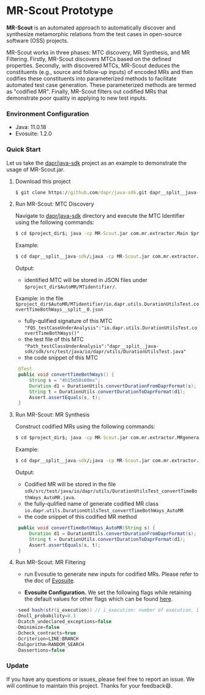 # MR-Scout Prototype

**MR-Scout** is an automated approach to automatically discover and synthesize metamorphic relations from the test cases in open-source software (OSS) projects. 

MR-Scout works in three phases: MTC discovery, MR Synthesis, and MR Filtering.
Firstly, MR-Scout discovers MTCs based on the defined properties. 
Secondly, with discovered MTCs, MR-Scout deduces the constituents (e.g., source and follow-up inputs) of encoded MRs and then codifies these constituents into parameterized methods to facilitate automated test case generation. These parameterized methods are termed as "codified MR".
Finally, MR-Scout filters out codified MRs that demonstrate poor quality in applying to new test inputs.


### Environment Configuration 

* Java: 11.0.18
* Evosuite: 1.2.0


### Quick Start
Let us take the [dapr/java-sdk](https://github.com/dapr/java-sdk) project as an example to demonstrate the usage of MR-Scout.jar.
1. Download this project

   ~~~cmd
   $ git clone https://github.com/dapr/java-sdk.git dapr__split__java-sdk
   ~~~

2. Run MR-Scout: MTC Discovery
    
    Navigate to [dapr/java-sdk](https://github.com/dapr/java-sdk) directory and execute the MTC Identifier using the following commands:

    ```cmd
   $ cd $project_dir$; java -cp MR-Scout.jar com.mr.extractor.Main $project_name$ $project_dir$
   ```
    Example: 
   ```cmd
   $ cd dapr__split__java-sdk/;java -cp MR-Scout.jar com.mr.extractor.Main dapr__split__java-sdk ./
   ```

   Output:
   * identified MTC will be stored in JSON files under `$project_dir$AutoMR/MTidentifier/`.

   Example: 
   in the file `$project_dir$AutoMR/MTidentifier/io.dapr.utils.DurationUtilsTest.convertTimeBothWays__split__0.json`
   * fully-qulified signature of this MTC 
   `"FQS_testCaseUnderAnalysis":"io.dapr.utils.DurationUtilsTest.convertTimeBothWays()"`
   * the test file of this MTC
   `"Path_testClassUnderAnalysis":"dapr__split__java-sdk/sdk/src/test/java/io/dapr/utils/DurationUtilsTest.java"`
   * the code snippet of this MTC 
   ``` java
    @Test
    public void convertTimeBothWays() {
        String s = "4h15m50s60ms";
        Duration d1 = DurationUtils.convertDurationFromDaprFormat(s);
        String t = DurationUtils.convertDurationToDaprFormat(d1);
        Assert.assertEquals(s, t);
    }
   ```
3. Run MR-Scout: MR Synthesis

    Construct codified MRs using the following commands:

    ```cmd
   $ cd $project_dir$; java -cp MR-Scout.jar com.mr.extractor.MRgenerator.executableMRGenerator2 $MTC_file_path$ $project_dir$ $signature_of_MTC$
   ```
    Example: 
   ```cmd
   $ cd dapr__split__java-sdk/;java -cp MR-Scout.jar com.mr.extractor.MRgenerator.executableMRGenerator2 "sdk/src/test/java/io/dapr/utils/DurationUtilsTest.java" "./" "io.dapr.utils.DurationUtilsTest.convertTimeBothWays()"
   ```
   Output:
   * Codified MR will be stored in the file `sdk/src/test/java/io/dapr/utils/DurationUtilsTest_convertTimeBothWays_AutoMR.java`.
   * the fully-qulified name of generate codified MR class
    `io.dapr.utils.DurationUtilsTest_convertTimeBothWays_AutoMR`
   * the code snippet of this codified MR method
   ```java
    public void convertTimeBothWays_AutoMR(String s) {
        Duration d1 = DurationUtils.convertDurationFromDaprFormat(s);
        String t = DurationUtils.convertDurationToDaprFormat(d1);
        Assert.assertEquals(s, t);
    }
   ```
4. Run MR-Scout: MR Filtering
    * run Evosutie to generate new inputs for codified MRs. Please refer to the doc of [Evosuite](https://www.evosuite.org/documentation/tutorial-part-1/).

    * **Evosuite Configuration.** 
    We set the following flags while retaining the default values for other flags which can be found [here](https://github.com/MR-Scout/MR-Scout.github.io/blob/main/experimentalData/EvosuiteParameters.xlsx). 

    ``` java
    -seed hash(str(i_execution)) // i_execution: number of execution, i.e., 1,2,3 ....., 100 
    -Dnull_probability=0.1 
    -Dcatch_undeclared_exceptions=false
    -Dminimize=false 
    -Dcheck_contracts=true
    -Dcriterion=LINE:BRANCH
    -Dalgorithm=RANDOM_SEARCH 
    -Dassertions=false
    ```
 

### Update

If you have any questions or issues, please feel free to report an issue. We will continue to maintain this project. Thanks for your feedback😄. 
